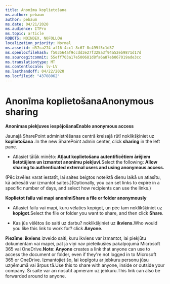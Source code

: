 ```yaml
---
title: Anonīma koplietošana
ms.author: pebaum
author: pebaum
ms.date: 04/21/2020
ms.audience: ITPro
ms.topic: article
ROBOTS: NOINDEX, NOFOLLOW
localization_priority: Normal
ms.assetid: d57ca274-af16-4cc1-8c67-8c499f5c1d37
ms.openlocfilehash: f503564af9ccdd3e27f328a3f94a52eb9871d17d
ms.sourcegitcommit: 55eff703a17e500681d8fa6a87eb067019ade3cc
ms.translationtype: MT
ms.contentlocale: lv-LV
ms.lasthandoff: 04/22/2020
ms.locfileid: "43708062"
---
```

# <a name="anonymous-sharing"></a><span data-ttu-id="851e1-102">Anonīma koplietošana</span><span class="sxs-lookup"><span data-stu-id="851e1-102">Anonymous sharing</span></span>

 <span data-ttu-id="851e1-103">**Anonīmas piekļuves iespējošana**</span><span class="sxs-lookup"><span data-stu-id="851e1-103">**Enable anonymous access**</span></span>
  
<span data-ttu-id="851e1-104">Jaunajā SharePoint administrēšanas centrā kreisajā rūtī noklikšķiniet uz **koplietošana** .</span><span class="sxs-lookup"><span data-stu-id="851e1-104">In the new SharePoint admin center, click **sharing** in the left pane.</span></span> 
  
- <span data-ttu-id="851e1-105">Atlasiet tālāk minēto: **Atļaut koplietošanu autentificētiem ārējiem lietotājiem un izmantot anonīmu piekļuvi.**</span><span class="sxs-lookup"><span data-stu-id="851e1-105">Select the following: **Allow sharing to authenticated external users and using anonymous access.**</span></span>
  
<span data-ttu-id="851e1-106">(Pēc izvēles varat iestatīt, lai saites beigtos noteiktā dienu laikā un atlasītu, kā adresāti var izmantot saites.)</span><span class="sxs-lookup"><span data-stu-id="851e1-106">(Optionally, you can set links to expire in a specific number of days, and select how recipients can use the links.)</span></span>
    
 <span data-ttu-id="851e1-107">**Koplietot failu vai mapi anonīmi**</span><span class="sxs-lookup"><span data-stu-id="851e1-107">**Share a file or folder anonymously**</span></span>
  
- <span data-ttu-id="851e1-108">Atlasiet failu vai mapi, kuru vēlaties kopīgot, un pēc tam noklikšķiniet uz **kopīgot**.</span><span class="sxs-lookup"><span data-stu-id="851e1-108">Select the file or folder you want to share, and then click **Share**.</span></span> 
    
- <span data-ttu-id="851e1-109">Kas jūs vēlētos šo saiti uz darbu? noklikšķiniet uz **ikviens.**</span><span class="sxs-lookup"><span data-stu-id="851e1-109">Who would you like this link to work for? click **Anyone.**</span></span>
  
 <span data-ttu-id="851e1-110">**Piezīme**: **ikviens** izveido saiti, kuru ikviens var izmantot, lai piekļūtu dokumentam vai mapei, pat ja viņi nav pieteikušies pakalpojumā Microsoft 365 vai OneDrive.</span><span class="sxs-lookup"><span data-stu-id="851e1-110">**Note**: **Anyone** creates a link that anyone can use to access the document or folder, even if they're not logged in to Microsoft 365 or OneDrive.</span></span> <span data-ttu-id="851e1-111">Izmantojiet šo, lai kopīgotu ar jebkuru personu jūsu uzņēmumā vai ārpus tā.</span><span class="sxs-lookup"><span data-stu-id="851e1-111">Use this to share with anyone, inside or outside your company.</span></span> <span data-ttu-id="851e1-112">Šī saite var arī nosūtīt apmēram uz jebkuru.</span><span class="sxs-lookup"><span data-stu-id="851e1-112">This link can also be forwarded around to anyone.</span></span> 
    

